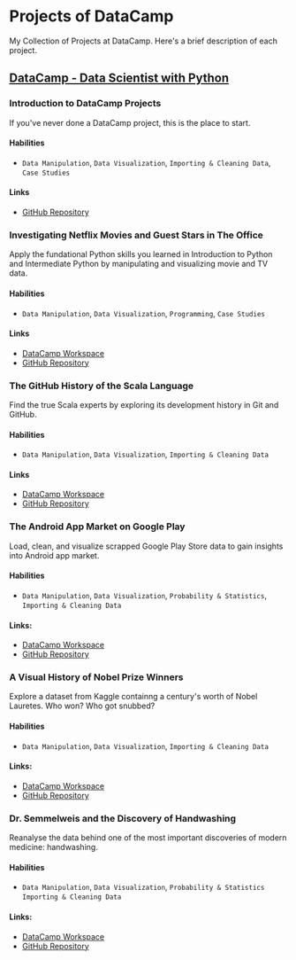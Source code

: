 # Projects of DataCamp

My Collection of Projects at DataCamp. Here's a brief description of each project.

## [DataCamp - Data Scientist with Python](https://app.datacamp.com/learn/career-tracks/data-scientist-with-python?version=6)

### Introduction to DataCamp Projects

If you've never done a DataCamp project, this is the place to start.

#### Habilities

- `Data Manipulation`, `Data Visualization`, `Importing & Cleaning Data`, `Case Studies`

#### Links

- [GitHub Repository](https://github.com/lorainemg/datacamp-projects/tree/main/Introduction%20to%20DataCamp%20Projects) 

### Investigating Netflix Movies and Guest Stars in The Office 

Apply the fundational Python skills you learned in Introduction to Python and Intermediate Python by manipulating and visualizing movie and TV data.

#### Habilities

- `Data Manipulation`, `Data Visualization`, `Programming`, `Case Studies`

#### Links

- [DataCamp Workspace](https://app.datacamp.com/workspace/w/f43d0ba4-91ab-464f-84cc-4214220a7919)
- [GitHub Repository](https://github.com/lorainemg/datacamp-projects/tree/main/Investigating%20Netflix%20Movies%20and%20Guest%20Stars%20in%20The%20Office)


### The GitHub History of the Scala Language

Find the true Scala experts by exploring its development history in Git and GitHub.

#### Habilities

- `Data Manipulation`, `Data Visualization`, `Importing & Cleaning Data`

#### Links

- [DataCamp Workspace](https://app.datacamp.com/workspace/w/9a44bfd4-cd88-4592-b468-52032ad922b9)
- [GitHub Repository](https://github.com/lorainemg/datacamp-projects/tree/main/The%20Github%20History%20of%20the%20Scala%20Language)

### The Android App Market on Google Play

Load, clean, and visualize scrapped Google Play Store data to gain insights into Android app market.

#### Habilities

- `Data Manipulation`, `Data Visualization`, `Probability & Statistics`, `Importing & Cleaning Data`
  
#### Links:

- [DataCamp Workspace](https://app.datacamp.com/workspace/w/188cdcfc-2f9a-414e-83aa-9a34c9386010)
- [GitHub Repository](https://github.com/lorainemg/datacamp-projects/tree/main/The%20Android%20App%20Market%20on%20Google%20Play)
  
### A Visual History of Nobel Prize Winners

Explore a dataset from Kaggle containng a century's worth of Nobel Lauretes. Who won? Who got snubbed?

#### Habilities

- `Data Manipulation`, `Data Visualization`, `Importing & Cleaning Data`

#### Links:

- [DataCamp Workspace](https://app.datacamp.com/workspace/w/2e482cb5-86f5-4420-83b6-69755091940b)
- [GitHub Repository](https://github.com/lorainemg/datacamp-projects/tree/main/A%20Visual%20History%20of%20Nobel%20Prize%20Winners)

### Dr. Semmelweis and the Discovery of Handwashing

Reanalyse the data behind one of the most important discoveries of modern medicine: handwashing.

#### Habilities

- `Data Manipulation`, `Data Visualization`,  `Probability & Statistics` `Importing & Cleaning Data`

#### Links:

- [DataCamp Workspace](https://app.datacamp.com/workspace/w/ea7ed198-e7d7-44ae-9446-a8bf151e7afc)
- [GitHub Repository](https://github.com/lorainemg/datacamp-projects/tree/main/Dr.%20Semmelweis%20and%20the%20Discovery%20of%20Handwashing)